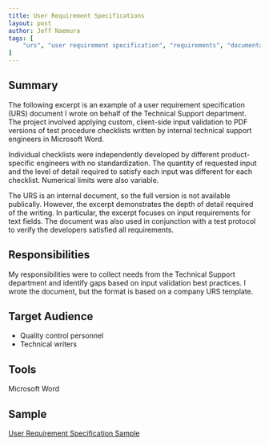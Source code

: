 ```yaml
---
title: User Requirement Specifications
layout: post
author: Jeff Naemura
tags: [
    "urs", "user requirement specification", "requirements", "documentation", "microsoft", "word"
]
---
```


## Summary

The following excerpt is an example of a user requirement specification (URS) document I wrote on behalf of the Technical Support department. The project involved applying custom, client-side input validation to PDF versions of test procedure checklists written by internal technical support engineers in Microsoft Word.

Individual checklists were independently developed by different product-specific engineers with no standardization. The quantity of requested input and the level of detail required to satisfy each input was different for each checklist. Numerical limits were also variable.

The URS is an internal document, so the full version is not available publically. However, the excerpt demonstrates the depth of detail required of the writing. In particular, the excerpt focuses on input requirements for text fields. The document was also used in conjunction with a test protocol to verify the developers satisfied all requirements.

## Responsibilities

My responsibilities were to collect needs from the Technical Support department and identify gaps based on input validation best practices. I wrote the document, but the format is based on a company URS template.

## Target Audience

* Quality control personnel
* Technical writers

## Tools

Microsoft Word

## Sample

[User Requirement Specification Sample](/images/eSTP_URS.pdf)
